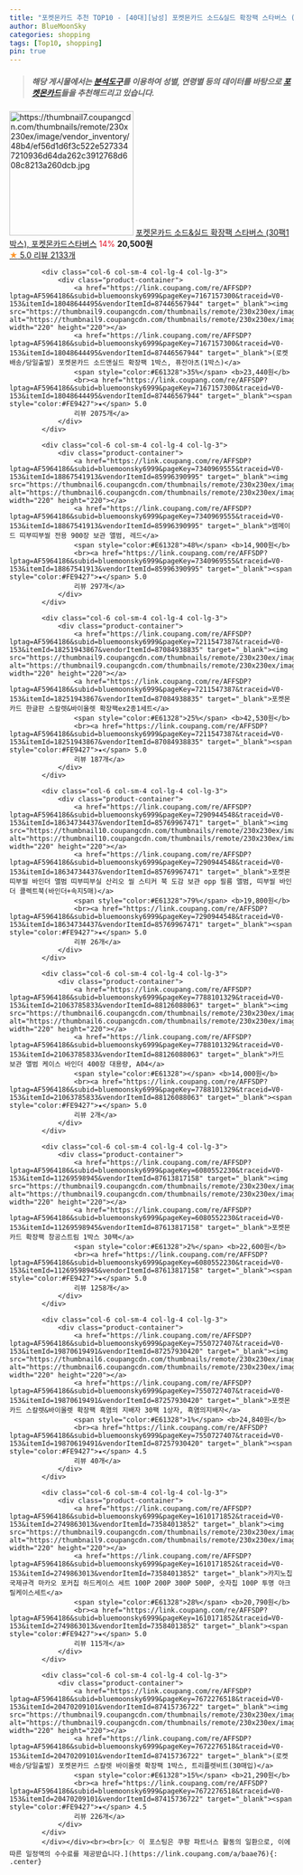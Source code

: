 ```yaml
---
title: "포켓몬카드 추천 TOP10 - [40대][남성] 포켓몬카드 소드&실드 확장팩 스타버스 (30팩1박스), 포켓몬카드스타버스"
author: BlueMoonSky
categories: shopping
tags: [Top10, shopping]
pin: true
---
```


> ##### 해당 게시물에서는 [**분석도구**](https://itemscout.io/)를 이용하여 **성별**, **연령별** 등의 데이터를 바탕으로 [**포켓몬카드**](https://link.coupang.com/a/baae76)들을 추천해드리고 있습니다.
<div class="container"><div class="row">
            <div class="col-6 col-sm-4 col-lg-4 col-lg-3">
                <div class="product-container">
                    <a href="https://link.coupang.com/re/AFFSDP?lptag=AF5964186&subid=bluemoonsky6999&pageKey=6775751217&traceid=V0-153&itemId=15920978634&vendorItemId=87121661082" target="_blank"><img src="https://thumbnail7.coupangcdn.com/thumbnails/remote/230x230ex/image/vendor_inventory/48b4/ef56d1d6f3c522e5273347210936d64da262c3912768d608c8213a260dcb.jpg" alt="https://thumbnail7.coupangcdn.com/thumbnails/remote/230x230ex/image/vendor_inventory/48b4/ef56d1d6f3c522e5273347210936d64da262c3912768d608c8213a260dcb.jpg" width="220" height="220"></a>
                    <a href="https://link.coupang.com/re/AFFSDP?lptag=AF5964186&subid=bluemoonsky6999&pageKey=6775751217&traceid=V0-153&itemId=15920978634&vendorItemId=87121661082" target="_blank">포켓몬카드 소드&실드 확장팩 스타버스 (30팩1박스), 포켓몬카드스타버스</a>
                    <span style="color:#E61328">14%</span> <b>20,500원</b>
                    <br><a href="https://link.coupang.com/re/AFFSDP?lptag=AF5964186&subid=bluemoonsky6999&pageKey=6775751217&traceid=V0-153&itemId=15920978634&vendorItemId=87121661082" target="_blank"><span style="color:#FE9427">★</span> 5.0
                    리뷰 2133개</a>
                </div>
            </div>
            
            <div class="col-6 col-sm-4 col-lg-4 col-lg-3">
                <div class="product-container">
                    <a href="https://link.coupang.com/re/AFFSDP?lptag=AF5964186&subid=bluemoonsky6999&pageKey=7167157300&traceid=V0-153&itemId=18048644495&vendorItemId=87446567944" target="_blank"><img src="https://thumbnail9.coupangcdn.com/thumbnails/remote/230x230ex/image/vendor_inventory/2e2f/3e14a462641a3444b4167872a72ef40e690fd150674f6fa39e5f9a4066c3.jpg" alt="https://thumbnail9.coupangcdn.com/thumbnails/remote/230x230ex/image/vendor_inventory/2e2f/3e14a462641a3444b4167872a72ef40e690fd150674f6fa39e5f9a4066c3.jpg" width="220" height="220"></a>
                    <a href="https://link.coupang.com/re/AFFSDP?lptag=AF5964186&subid=bluemoonsky6999&pageKey=7167157300&traceid=V0-153&itemId=18048644495&vendorItemId=87446567944" target="_blank">(로켓배송/당일출발) 포켓몬카드 소드앤실드 확장팩 1박스, 퓨전아츠(1박스)</a>
                    <span style="color:#E61328">35%</span> <b>23,440원</b>
                    <br><a href="https://link.coupang.com/re/AFFSDP?lptag=AF5964186&subid=bluemoonsky6999&pageKey=7167157300&traceid=V0-153&itemId=18048644495&vendorItemId=87446567944" target="_blank"><span style="color:#FE9427">★</span> 5.0
                    리뷰 2075개</a>
                </div>
            </div>
            
            <div class="col-6 col-sm-4 col-lg-4 col-lg-3">
                <div class="product-container">
                    <a href="https://link.coupang.com/re/AFFSDP?lptag=AF5964186&subid=bluemoonsky6999&pageKey=7340969555&traceid=V0-153&itemId=18867541913&vendorItemId=85996390995" target="_blank"><img src="https://thumbnail6.coupangcdn.com/thumbnails/remote/230x230ex/image/vendor_inventory/99db/4451aacbd81a02b5aae5691509718426cd423e8da44b265605ed8e19bc3e.jpg" alt="https://thumbnail6.coupangcdn.com/thumbnails/remote/230x230ex/image/vendor_inventory/99db/4451aacbd81a02b5aae5691509718426cd423e8da44b265605ed8e19bc3e.jpg" width="220" height="220"></a>
                    <a href="https://link.coupang.com/re/AFFSDP?lptag=AF5964186&subid=bluemoonsky6999&pageKey=7340969555&traceid=V0-153&itemId=18867541913&vendorItemId=85996390995" target="_blank">엠메이드 띠부띠부씰 전용 900장 보관 앨범, 레드</a>
                    <span style="color:#E61328">48%</span> <b>14,900원</b>
                    <br><a href="https://link.coupang.com/re/AFFSDP?lptag=AF5964186&subid=bluemoonsky6999&pageKey=7340969555&traceid=V0-153&itemId=18867541913&vendorItemId=85996390995" target="_blank"><span style="color:#FE9427">★</span> 5.0
                    리뷰 297개</a>
                </div>
            </div>
            
            <div class="col-6 col-sm-4 col-lg-4 col-lg-3">
                <div class="product-container">
                    <a href="https://link.coupang.com/re/AFFSDP?lptag=AF5964186&subid=bluemoonsky6999&pageKey=7211547387&traceid=V0-153&itemId=18251943867&vendorItemId=87084938835" target="_blank"><img src="https://thumbnail9.coupangcdn.com/thumbnails/remote/230x230ex/image/vendor_inventory/3b5f/26a448b44b5044635fda5fdbc34db8a36c95a4c82bdaca91f2acb57fbdb1.jpg" alt="https://thumbnail9.coupangcdn.com/thumbnails/remote/230x230ex/image/vendor_inventory/3b5f/26a448b44b5044635fda5fdbc34db8a36c95a4c82bdaca91f2acb57fbdb1.jpg" width="220" height="220"></a>
                    <a href="https://link.coupang.com/re/AFFSDP?lptag=AF5964186&subid=bluemoonsky6999&pageKey=7211547387&traceid=V0-153&itemId=18251943867&vendorItemId=87084938835" target="_blank">포켓몬카드 한글판 스칼렛&바이올렛 확장팩ex2종1세트</a>
                    <span style="color:#E61328">25%</span> <b>42,530원</b>
                    <br><a href="https://link.coupang.com/re/AFFSDP?lptag=AF5964186&subid=bluemoonsky6999&pageKey=7211547387&traceid=V0-153&itemId=18251943867&vendorItemId=87084938835" target="_blank"><span style="color:#FE9427">★</span> 5.0
                    리뷰 187개</a>
                </div>
            </div>
            
            <div class="col-6 col-sm-4 col-lg-4 col-lg-3">
                <div class="product-container">
                    <a href="https://link.coupang.com/re/AFFSDP?lptag=AF5964186&subid=bluemoonsky6999&pageKey=7290944548&traceid=V0-153&itemId=18634734437&vendorItemId=85769967471" target="_blank"><img src="https://thumbnail10.coupangcdn.com/thumbnails/remote/230x230ex/image/vendor_inventory/9afb/8b60a4091a9d389613dc363694f0c6d9db825d83ba0bbff40db2511af8ba.jpg" alt="https://thumbnail10.coupangcdn.com/thumbnails/remote/230x230ex/image/vendor_inventory/9afb/8b60a4091a9d389613dc363694f0c6d9db825d83ba0bbff40db2511af8ba.jpg" width="220" height="220"></a>
                    <a href="https://link.coupang.com/re/AFFSDP?lptag=AF5964186&subid=bluemoonsky6999&pageKey=7290944548&traceid=V0-153&itemId=18634734437&vendorItemId=85769967471" target="_blank">포켓몬 띠부씰 바인더 앨범 띠부띠부실 산리오 씰 스티커 북 도감 보관 opp 필름 앨범, 띠부씰 바인더 콜렉트북(바인더+속지5매)</a>
                    <span style="color:#E61328">79%</span> <b>19,800원</b>
                    <br><a href="https://link.coupang.com/re/AFFSDP?lptag=AF5964186&subid=bluemoonsky6999&pageKey=7290944548&traceid=V0-153&itemId=18634734437&vendorItemId=85769967471" target="_blank"><span style="color:#FE9427">★</span> 5.0
                    리뷰 26개</a>
                </div>
            </div>
            
            <div class="col-6 col-sm-4 col-lg-4 col-lg-3">
                <div class="product-container">
                    <a href="https://link.coupang.com/re/AFFSDP?lptag=AF5964186&subid=bluemoonsky6999&pageKey=7788101329&traceid=V0-153&itemId=21063785833&vendorItemId=88126088063" target="_blank"><img src="https://thumbnail6.coupangcdn.com/thumbnails/remote/230x230ex/image/vendor_inventory/73af/42f4b2bbcb52c7e33ba2ebcb37955b0075b1308cb836f9661f52d68bf012.png" alt="https://thumbnail6.coupangcdn.com/thumbnails/remote/230x230ex/image/vendor_inventory/73af/42f4b2bbcb52c7e33ba2ebcb37955b0075b1308cb836f9661f52d68bf012.png" width="220" height="220"></a>
                    <a href="https://link.coupang.com/re/AFFSDP?lptag=AF5964186&subid=bluemoonsky6999&pageKey=7788101329&traceid=V0-153&itemId=21063785833&vendorItemId=88126088063" target="_blank">카드 보관 앨범 케이스 바인더 400장 대용량, A04</a>
                    <span style="color:#E61328"></span> <b>14,000원</b>
                    <br><a href="https://link.coupang.com/re/AFFSDP?lptag=AF5964186&subid=bluemoonsky6999&pageKey=7788101329&traceid=V0-153&itemId=21063785833&vendorItemId=88126088063" target="_blank"><span style="color:#FE9427">★</span> 5.0
                    리뷰 2개</a>
                </div>
            </div>
            
            <div class="col-6 col-sm-4 col-lg-4 col-lg-3">
                <div class="product-container">
                    <a href="https://link.coupang.com/re/AFFSDP?lptag=AF5964186&subid=bluemoonsky6999&pageKey=6080552230&traceid=V0-153&itemId=11269598945&vendorItemId=87613817158" target="_blank"><img src="https://thumbnail9.coupangcdn.com/thumbnails/remote/230x230ex/image/vendor_inventory/5f8c/dc2d9b66c4f029adc0aa0b5458034758cff2b042066dc21f5e5da2b974d4.png" alt="https://thumbnail9.coupangcdn.com/thumbnails/remote/230x230ex/image/vendor_inventory/5f8c/dc2d9b66c4f029adc0aa0b5458034758cff2b042066dc21f5e5da2b974d4.png" width="220" height="220"></a>
                    <a href="https://link.coupang.com/re/AFFSDP?lptag=AF5964186&subid=bluemoonsky6999&pageKey=6080552230&traceid=V0-153&itemId=11269598945&vendorItemId=87613817158" target="_blank">포켓몬 카드 확장팩 창공스트림 1박스 30팩</a>
                    <span style="color:#E61328">2%</span> <b>22,600원</b>
                    <br><a href="https://link.coupang.com/re/AFFSDP?lptag=AF5964186&subid=bluemoonsky6999&pageKey=6080552230&traceid=V0-153&itemId=11269598945&vendorItemId=87613817158" target="_blank"><span style="color:#FE9427">★</span> 5.0
                    리뷰 1258개</a>
                </div>
            </div>
            
            <div class="col-6 col-sm-4 col-lg-4 col-lg-3">
                <div class="product-container">
                    <a href="https://link.coupang.com/re/AFFSDP?lptag=AF5964186&subid=bluemoonsky6999&pageKey=7550727407&traceid=V0-153&itemId=19870619491&vendorItemId=87257930420" target="_blank"><img src="https://thumbnail6.coupangcdn.com/thumbnails/remote/230x230ex/image/vendor_inventory/eccc/3e95646b733f3641609141959a57866310ece58b664becd1d71b3c8d9875.JPG" alt="https://thumbnail6.coupangcdn.com/thumbnails/remote/230x230ex/image/vendor_inventory/eccc/3e95646b733f3641609141959a57866310ece58b664becd1d71b3c8d9875.JPG" width="220" height="220"></a>
                    <a href="https://link.coupang.com/re/AFFSDP?lptag=AF5964186&subid=bluemoonsky6999&pageKey=7550727407&traceid=V0-153&itemId=19870619491&vendorItemId=87257930420" target="_blank">포켓몬카드 스칼렛&바이올렛 확장팩 흑염의 지배자 30팩 1상자, 흑염의지배자</a>
                    <span style="color:#E61328">1%</span> <b>24,840원</b>
                    <br><a href="https://link.coupang.com/re/AFFSDP?lptag=AF5964186&subid=bluemoonsky6999&pageKey=7550727407&traceid=V0-153&itemId=19870619491&vendorItemId=87257930420" target="_blank"><span style="color:#FE9427">★</span> 4.5
                    리뷰 40개</a>
                </div>
            </div>
            
            <div class="col-6 col-sm-4 col-lg-4 col-lg-3">
                <div class="product-container">
                    <a href="https://link.coupang.com/re/AFFSDP?lptag=AF5964186&subid=bluemoonsky6999&pageKey=1610171852&traceid=V0-153&itemId=2749863013&vendorItemId=73584013852" target="_blank"><img src="https://thumbnail9.coupangcdn.com/thumbnails/remote/230x230ex/image/vendor_inventory/9267/0fb055a13bb18a3e601081e4ef011508329ba8d85b14db7dbab9afcd5cb8.jpg" alt="https://thumbnail9.coupangcdn.com/thumbnails/remote/230x230ex/image/vendor_inventory/9267/0fb055a13bb18a3e601081e4ef011508329ba8d85b14db7dbab9afcd5cb8.jpg" width="220" height="220"></a>
                    <a href="https://link.coupang.com/re/AFFSDP?lptag=AF5964186&subid=bluemoonsky6999&pageKey=1610171852&traceid=V0-153&itemId=2749863013&vendorItemId=73584013852" target="_blank">카지노칩 국제규격 마카오 포커칩 하드케이스 세트 100P 200P 300P 500P, 숫자칩 100P 투명 아크릴케이스세트</a>
                    <span style="color:#E61328">28%</span> <b>20,790원</b>
                    <br><a href="https://link.coupang.com/re/AFFSDP?lptag=AF5964186&subid=bluemoonsky6999&pageKey=1610171852&traceid=V0-153&itemId=2749863013&vendorItemId=73584013852" target="_blank"><span style="color:#FE9427">★</span> 5.0
                    리뷰 115개</a>
                </div>
            </div>
            
            <div class="col-6 col-sm-4 col-lg-4 col-lg-3">
                <div class="product-container">
                    <a href="https://link.coupang.com/re/AFFSDP?lptag=AF5964186&subid=bluemoonsky6999&pageKey=7672276518&traceid=V0-153&itemId=20470209101&vendorItemId=87415736722" target="_blank"><img src="https://thumbnail9.coupangcdn.com/thumbnails/remote/230x230ex/image/vendor_inventory/159e/c313b0c5f94fa67b65ce0fcd05c465b772e28e2b0bd947600198bb1dcdd5.jpg" alt="https://thumbnail9.coupangcdn.com/thumbnails/remote/230x230ex/image/vendor_inventory/159e/c313b0c5f94fa67b65ce0fcd05c465b772e28e2b0bd947600198bb1dcdd5.jpg" width="220" height="220"></a>
                    <a href="https://link.coupang.com/re/AFFSDP?lptag=AF5964186&subid=bluemoonsky6999&pageKey=7672276518&traceid=V0-153&itemId=20470209101&vendorItemId=87415736722" target="_blank">(로켓배송/당일출발) 포켓몬카드 스칼렛 바이올렛 확장팩 1박스, 트리플렛비트(30매입)</a>
                    <span style="color:#E61328">15%</span> <b>21,290원</b>
                    <br><a href="https://link.coupang.com/re/AFFSDP?lptag=AF5964186&subid=bluemoonsky6999&pageKey=7672276518&traceid=V0-153&itemId=20470209101&vendorItemId=87415736722" target="_blank"><span style="color:#FE9427">★</span> 4.5
                    리뷰 226개</a>
                </div>
            </div>
            </div></div><br><br>[👉 이 포스팅은 쿠팡 파트너스 활동의 일환으로, 이에 따른 일정액의 수수료를 제공받습니다.](https://link.coupang.com/a/baae76){: .center}